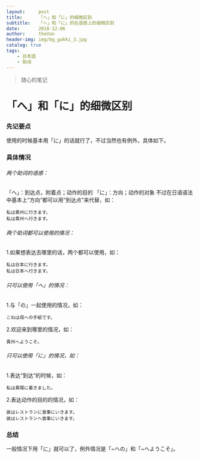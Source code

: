 ```yaml
---
layout:     post
title:      「へ」和「に」的细微区别
subtitle:   「へ」和「に」的在语感上的细微区别
date:       2018-12-06
author:     theVan
header-img: img/bg_gakki_3.jpg
catalog: true
tags:
    - 日本語
    - 助词
---
```



>随心的笔记


# 「へ」和「に」的细微区别
### 先记要点

使用的时候基本用「に」的话就行了，不过当然也有例外，具体如下。

### 具体情况

###### 两个助词的语感：
「へ」：到达点，附着点；动作的目的
「に」：方向；动作的对象
 不过在日语语法中基本上“方向”都可以用“到达点”来代替，如：
 ```
私は貴州に行きます。
私は貴州へ行きます。
 ```

###### 两个助词都可以使用的情况：
1.如果想表达去哪里的话，两个都可以使用，如：   
```
私は日本に行きます。
私は日本へ行きます。
```
###### 只可以使用「へ」的情况：

1.与「の」一起使用的情况，如：
```
こねは母への手紙です。
```

2.欢迎来到哪里的情况，如：
```
貴州へようこそ。
```

###### 只可以使用「に」的情况，如：
1.表达“到达”的时候，如：
```
私は貴陽に着きました。
```
2.表达动作的目的的情况，如：
```   
彼はレストランに食事にいきます。
彼はレストランへ食事にいきます。
```
### 总结
一般情况下用「に」就可以了，例外情况是「~への」和「~へようこそ」。



